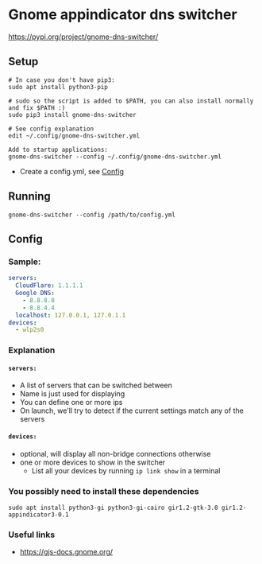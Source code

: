 # Gnome appindicator dns switcher
https://pypi.org/project/gnome-dns-switcher/

## Setup
```shell
# In case you don't have pip3:
sudo apt install python3-pip

# sudo so the script is added to $PATH, you can also install normally and fix $PATH :)
sudo pip3 install gnome-dns-switcher

# See config explanation
edit ~/.config/gnome-dns-switcher.yml

Add to startup applications:
gnome-dns-switcher --config ~/.config/gnome-dns-switcher.yml
```

- Create a config.yml, see [Config](#config)

## Running

```shell
gnome-dns-switcher --config /path/to/config.yml
```

## Config

### Sample:

```yaml
servers:
  CloudFlare: 1.1.1.1
  Google DNS:
    - 8.8.8.8
    - 8.8.4.4
  localhost: 127.0.0.1, 127.0.1.1
devices:
  - wlp2s0
```

### Explanation

#### `servers:`

- A list of servers that can be switched between
- Name is just used for displaying
- You can define one or more ips
- On launch, we'll try to detect if the current settings match any of the servers

#### `devices:`

- optional, will display all non-bridge connections otherwise
- one or more devices to show in the switcher
    - List all your devices by running `ip link show` in a terminal

### You possibly need to install these dependencies

```shell
sudo apt install python3-gi python3-gi-cairo gir1.2-gtk-3.0 gir1.2-appindicator3-0.1
```

### Useful links

- https://gjs-docs.gnome.org/
